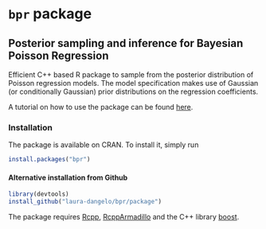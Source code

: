 # `bpr` package
## Posterior sampling and inference for Bayesian Poisson Regression

Efficient C++ based R package to sample from the posterior distribution of Poisson regression models. 
The model specification makes use of Gaussian (or conditionally Gaussian) prior distributions on the regression coefficients. 

A tutorial on how to use the package can be found [here](/tutorial).

### Installation
The package is available on CRAN. To install it, simply run
```r
install.packages("bpr")
```

#### Alternative installation from Github
```r
library(devtools)
install_github("laura-dangelo/bpr/package")
```

The package requires [Rcpp](https://cran.r-project.org/web/packages/Rcpp/index.html#:~:text=The%20'Rcpp'%20package%20provides%20R,integration%20of%20third%2Dparty%20libraries.), [RcppArmadillo](https://cran.r-project.org/web/packages/RcppArmadillo/index.html) and the C++ library [boost](https://www.boost.org/).
